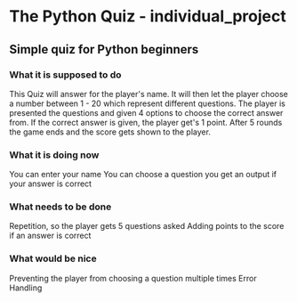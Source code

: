 # The Python Quiz - individual_project

## Simple quiz for Python beginners

### What it is supposed to do
This Quiz will answer for the player's name.
It will then let the player choose a number between 1 - 20 which represent different questions.
The player is presented the questions and given 4 options to choose the correct answer from.
If the correct answer is given, the player get's 1 point.
After 5 rounds the game ends and the score gets shown to the player.

### What it is doing now
You can enter your name
You can choose a question
you get an output if your answer is correct

### What needs to be done
Repetition, so the player gets 5 questions asked
Adding points to the score if an answer is correct

### What would be nice
Preventing the player from choosing a question multiple times
Error Handling 